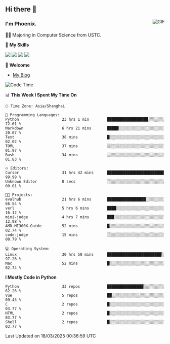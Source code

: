 ## Hi there 👋
<img align="right" alt="GIF" src="https://raw.githubusercontent.com/JoeyBling/JoeyBling/master/pic/pusheencode.gif" />

### I'm Phoenix.

👨‍🎓 Majoring in Computer Science from USTC.

🌟 **My Skills**

![](https://img.shields.io/badge/-Python-3e74a2?style=flat-square&logo=Python&logoColor=fff)
![](https://img.shields.io/badge/-C++-9f62a5?style=flat&logo=cplusplus&logoColor=white)
![](https://img.shields.io/badge/-Linux-185886?style=flat-square&logo=Linux&logoColor=fff)
![](https://img.shields.io/badge/-Rust-ff4136?style=flat-square&logo=Rust&logoColor=fff)

💬 **Welcome**

- [My Blog](https://ysy-phoenix.github.io/)

<!--START_SECTION:waka-->
![Code Time](http://img.shields.io/badge/Code%20Time-1%2C274%20hrs%2019%20mins-blue)

📊 **This Week I Spent My Time On** 

```text
🕑︎ Time Zone: Asia/Shanghai

💬 Programming Languages: 
Python                   23 hrs 1 min        ██████████████████░░░░░░░   72.61 % 
Markdown                 6 hrs 21 mins       █████░░░░░░░░░░░░░░░░░░░░   20.07 % 
Text                     38 mins             █░░░░░░░░░░░░░░░░░░░░░░░░   02.02 % 
TOML                     37 mins             ░░░░░░░░░░░░░░░░░░░░░░░░░   01.97 % 
Bash                     34 mins             ░░░░░░░░░░░░░░░░░░░░░░░░░   01.83 % 

🔥 Editors: 
Cursor                   31 hrs 42 mins      █████████████████████████   99.99 % 
Unknown Editor           0 secs              ░░░░░░░░░░░░░░░░░░░░░░░░░   00.01 % 

🐱‍💻 Projects: 
evalhub                  21 hrs 6 mins       █████████████████░░░░░░░░   66.54 % 
verl                     5 hrs 6 mins        ████░░░░░░░░░░░░░░░░░░░░░   16.12 % 
mini-judge               4 hrs 7 mins        ███░░░░░░░░░░░░░░░░░░░░░░   12.98 % 
AMD-MI300X-Guide         52 mins             █░░░░░░░░░░░░░░░░░░░░░░░░   02.74 % 
code-judge               15 mins             ░░░░░░░░░░░░░░░░░░░░░░░░░   00.79 % 

💻 Operating System: 
Linux                    30 hrs 50 mins      ████████████████████████░   97.26 % 
Mac                      52 mins             █░░░░░░░░░░░░░░░░░░░░░░░░   02.74 % 
```

**I Mostly Code in Python** 

```text
Python                   33 repos            ████████████████░░░░░░░░░   62.26 % 
Vue                      5 repos             ██░░░░░░░░░░░░░░░░░░░░░░░   09.43 % 
C                        2 repos             █░░░░░░░░░░░░░░░░░░░░░░░░   03.77 % 
HTML                     2 repos             █░░░░░░░░░░░░░░░░░░░░░░░░   03.77 % 
Shell                    2 repos             █░░░░░░░░░░░░░░░░░░░░░░░░   03.77 % 
```




 Last Updated on 18/03/2025 00:36:59 UTC
<!--END_SECTION:waka-->

<!--
**ysy-phoenix/ysy-phoenix** is a ✨ _special_ ✨ repository because its `README.md` (this file) appears on your GitHub profile.

Here are some ideas to get you started:

- 🔭 I’m currently working on ...
- 🌱 I’m currently learning ...
- 👯 I’m looking to collaborate on ...
- 🤔 I’m looking for help with ...
- 💬 Ask me about ...
- 📫 How to reach me: ...
- 😄 Pronouns: ...
- ⚡ Fun fact: ...
-->
